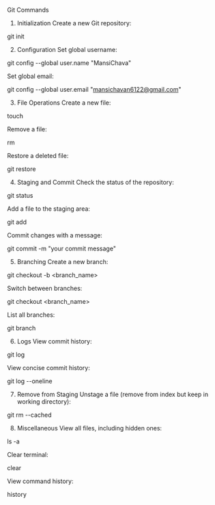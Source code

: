 Git Commands
1. Initialization
Create a new Git repository:

git init

2. Configuration
Set global username:

git config --global user.name "MansiChava"

Set global email:

git config --global user.email "mansichavan6122@gmail.com"

3. File Operations
Create a new file:

touch <filename>

Remove a file:

rm <filename>

Restore a deleted file:

git restore <filename>

4. Staging and Commit
Check the status of the repository:

git status

Add a file to the staging area:

git add <filename>

Commit changes with a message:

git commit -m "your commit message"

5. Branching
Create a new branch:

git checkout -b <branch_name>

Switch between branches:

git checkout <branch_name>

List all branches:

git branch

6. Logs
View commit history:

git log

View concise commit history:

git log --oneline

7. Remove from Staging
Unstage a file (remove from index but keep in working directory):

git rm --cached <filename>

8. Miscellaneous
View all files, including hidden ones:

ls -a

Clear terminal:

clear

View command history:

history
